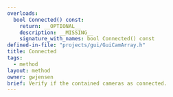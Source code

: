 ```yaml
---
overloads:
  bool Connected() const:
    return: __OPTIONAL__
    description: __MISSING__
    signature_with_names: bool Connected() const
defined-in-file: "projects/gui/GuiCamArray.h"
title: Connected
tags:
  - method
layout: method
owner: gwjensen
brief: Verify if the contained cameras as connected.
---
```

